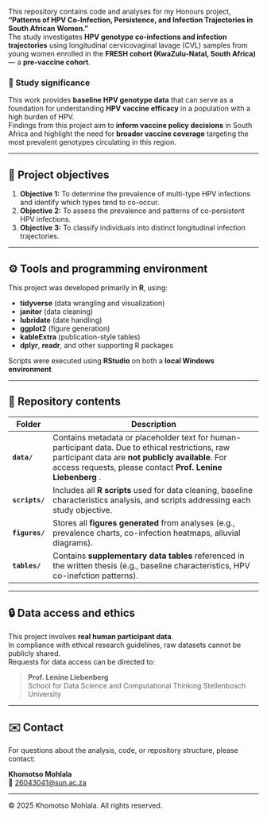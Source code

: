 
This repository contains code and analyses for my Honours project, **“Patterns of HPV Co-Infection, Persistence, and Infection Trajectories in South African Women.”**  
The study investigates **HPV genotype co-infections and infection trajectories** using longitudinal cervicovaginal lavage (CVL) samples from young women enrolled in the **FRESH cohort (KwaZulu-Natal, South Africa)** — a **pre-vaccine cohort**.

### 📖 Study significance
This work provides **baseline HPV genotype data** that can serve as a foundation for understanding **HPV vaccine efficacy** in a population with a high burden of HPV.  
Findings from this project aim to **inform vaccine policy decisions** in South Africa and highlight the need for **broader vaccine coverage** targeting the most prevalent genotypes circulating in this region.

---

## 🧩 Project objectives
1. **Objective 1:** To determine the prevalence of multi-type HPV infections and identify which types tend to co-occur.
2. **Objective 2:** To assess the prevalence and patterns of co-persistent HPV infections.
3. **Objective 3:** To classify individuals into distinct longitudinal infection trajectories.
  
---

## ⚙️ Tools and programming environment
This project was developed primarily in **R**, using:
- **tidyverse** (data wrangling and visualization)  
- **janitor** (data cleaning)  
- **lubridate** (date handling)  
- **ggplot2** (figure generation)  
- **kableExtra** (publication-style tables)  
- **dplyr**, **readr**, and other supporting R packages  

Scripts were executed using **RStudio** on both a **local Windows environment** 

---

## 📂 Repository contents
| Folder | Description |
|--------|--------------|
| **`data/`** | Contains metadata or placeholder text for human-participant data. Due to ethical restrictions, raw participant data are **not publicly available**. For access requests, please contact **Prof. Lenine Liebenberg** . |
| **`scripts/`** | Includes all **R scripts** used for data cleaning, baseline characteristics analysis, and scripts addressing each study objective. |
| **`figures/`** | Stores all **figures generated** from analyses (e.g., prevalence charts, co-infection heatmaps, alluvial diagrams). |
| **`tables/`** | Contains **supplementary data tables** referenced in the written thesis (e.g., baseline characteristics, HPV co-inefction patterns). |

---

## 🔒 Data access and ethics
This project involves **real human participant data**.  
In compliance with ethical research guidelines, raw datasets cannot be publicly shared.  
Requests for data access can be directed to:

> **Prof. Lenine Liebenberg**  
> School for Data Science and Computational Thinking 
> Stellenbosch University  

---

## ✉️ Contact
For questions about the analysis, code, or repository structure, please contact:

**Khomotso Mohlala**  
📧 26043041@sun.ac.za  

---

© 2025 Khomotso Mohlala. All rights reserved.
